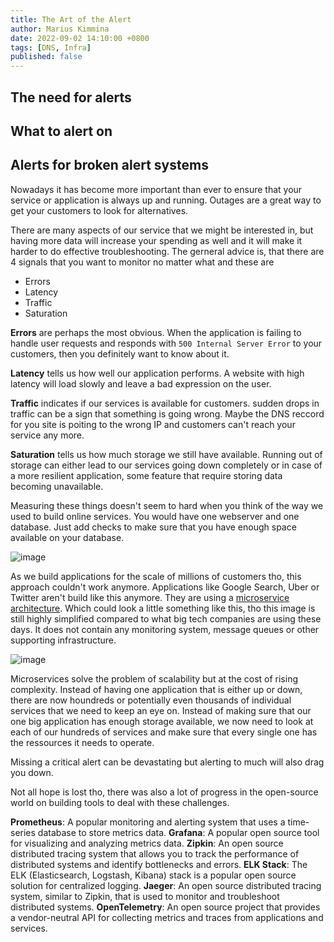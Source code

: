 ```yaml
---
title: The Art of the Alert
author: Marius Kimmina
date: 2022-09-02 14:10:00 +0800
tags: [DNS, Infra]
published: false
---
```


## The need for alerts
## What to alert on
## Alerts for broken alert systems


Nowadays it has become more important than ever to ensure that your service or application is always up and running. Outages are a great way to get your customers to look for alternatives. 

There are many aspects of our service that we might be interested in, but having more data will increase your spending as well and it will make it harder to do effective troubleshooting. The gerneral advice is, that there are 4 signals that you want to monitor no matter what and these are

* Errors
* Latency
* Traffic
* Saturation

**Errors** are perhaps the most obvious. When the application is failing to handle user requests and responds with `500 Internal Server Error` to your customers, then you definitely want to know about it.

**Latency** tells us how well our application performs. A website with high latency will load slowly and leave a bad expression on the user.

**Traffic** indicates if our services is available for customers. sudden drops in traffic can be a sign that something is going wrong. Maybe the DNS reccord for you site is poiting to the wrong IP and customers can't reach your service any more.

**Saturation** tells us how much storage we still have available. Running out of storage can either lead to our services going down completely or in case of a more resilient application, some feature that require storing data becoming unavailable.

Measuring these things doesn't seem to hard when you think of the way we used to build online services. You would have one webserver and one database. Just add checks to make sure that you have enough space available on your database.


![image](/blog/art-of-the-alert/old-architecture.png "Old Architecture")

As we build applications for the scale of millions of customers tho, this approach couldn't work anymore. Applications like Google Search, Uber or Twitter aren't build like this anymore. They are using a [microservice architecture](). Which could look a little something like this, tho this image is still highly simplified compared to what big tech companies are using these days. It does not contain any monitoring system, message queues or other supporting infrastructure. 

![image](/blog/art-of-the-alert/new-architecture.png "New Architecture")

Microservices solve the problem of scalability but at the cost of rising complexity. Instead of having one application that is either up or down, there are now houndreds or potentially even thousands of individual services that we need to keep an eye on. Instead of making sure that our one big application has enough storage available, we now need to look at each of our hundreds of services and make sure that every single one has the ressources it needs to operate. 


Missing a critical alert can be devastating but alerting to much will also drag you down.

Not all hope is lost tho, there was also a lot of progress in the open-source world on building tools to deal with these challenges.

**Prometheus**: A popular monitoring and alerting system that uses a time-series database to store metrics data. 
**Grafana**: A popular open source tool for visualizing and analyzing metrics data. 
**Zipkin**: An open source distributed tracing system that allows you to track the performance of distributed systems and identify bottlenecks and errors.
**ELK Stack**: The ELK (Elasticsearch, Logstash, Kibana) stack is a popular open source solution for centralized logging. 
**Jaeger**: An open source distributed tracing system, similar to Zipkin, that is used to monitor and troubleshoot distributed systems. 
**OpenTelemetry**: An open source project that provides a vendor-neutral API for collecting metrics and traces from applications and services. 

